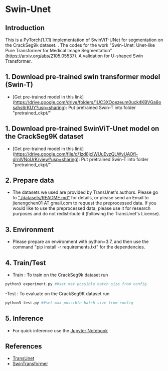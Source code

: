 # Swin-Unet

## Introduction
This is a PyTorch(1.7.1) implementation of SwinViT-UNet for segmentation on the CrackSeg9k dataset. . The codes for the work "Swin-Unet: Unet-like Pure Transformer for Medical Image Segmentation"(https://arxiv.org/abs/2105.05537). A validation for U-shaped Swin Transformer.

## 1. Download pre-trained swin transformer model (Swin-T)
* [Get pre-trained model in this link] (https://drive.google.com/drive/folders/1UC3XOoezeum0uck4KBVGa8osahs6rKUY?usp=sharing): Put pretrained Swin-T into folder "pretrained_ckpt/"

## 1. Download pre-trained SwinViT-Unet model on the CrackSeg9K dataset
* [Get pre-trained model in this link] (https://drive.google.com/file/d/1zd8jcIWUuEyzQLWvUAOfl-drnlVNoUrK/view?usp=sharing): Put pretrained Swin-T into folder "pretrained_ckpt/"

## 2. Prepare data

- The datasets we used are provided by TransUnet's authors. Please go to ["./datasets/README.md"](datasets/README.md) for details, or please send an Email to jienengchen01 AT gmail.com to request the preprocessed data. If you would like to use the preprocessed data, please use it for research purposes and do not redistribute it (following the TransUnet's License).

## 3. Environment

- Please prepare an environment with python=3.7, and then use the command "pip install -r requirements.txt" for the dependencies.

## 4. Train/Test

- Train : To train on the CrackSeg9k dataset run

```bash
python3 experiment.py ##set max possible batch size from config 
```

-Test : To evaluate on the CrackSeg9K dataset run 

```bash
python3 test.py ##set max possible batch size from config 
```

## 5. Inference 

- For quick inference use the [Jupyter Notebook](https://github.com/Dhananjay42/crackseg9k/blob/main/SwinViT/inference.ipynb)



## References
* [TransUnet](https://github.com/Beckschen/TransUNet)
* [SwinTransformer](https://github.com/microsoft/Swin-Transformer)



